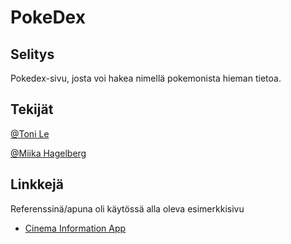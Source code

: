 # PokeDex


## Selitys

Pokedex-sivu, josta voi hakea nimellä pokemonista hieman tietoa.

## Tekijät

[@Toni Le](https://github.com/Beisori)

[@Miika Hagelberg](https://github.com/Miikaa)


## Linkkejä

Referenssinä/apuna oli käytössä alla oleva esimerkkisivu
* [Cinema Information App](https://chic-empanada-4d3c94.netlify.app/)